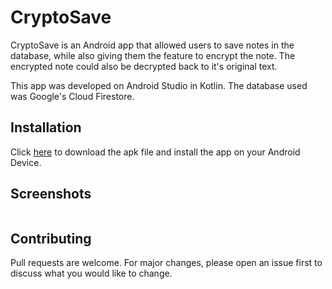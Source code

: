 # CryptoSave
CryptoSave is an Android app that allowed users to save notes in the database, while also giving them the feature to encrypt the note. The encrypted note could also be decrypted back to it's original text.

This app was developed on Android Studio in Kotlin. The database used was Google's Cloud Firestore.
## Installation
Click [here](https://github.com/aarondcosta99/CryptoSave/raw/master/app/build/outputs/apk/debug/CryptoSave_apk.apk) to download the apk file and install the app on your Android Device.
## Screenshots
![]()
## Contributing
Pull requests are welcome. For major changes, please open an issue first to discuss what you would like to change.

